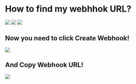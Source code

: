 <h1>How to find my webhhok URL?</h1>
<img src="https://cdn.discordapp.com/attachments/1250914088134115400/1250914143477825677/image.png?ex=666cac14&is=666b5a94&hm=887d0ff147a22b00130424eb745b33c21307221025fa32a1b96b55f9a37dd605&">
<img src="https://cdn.discordapp.com/attachments/1250914088134115400/1250914307823108266/image.png?ex=666cac3b&is=666b5abb&hm=c2c9d8864769cff1de6e77e6dc7d95f69731296c6a3d9eaeb7a9931585045cd2&">
<img src="https://cdn.discordapp.com/attachments/1250914088134115400/1250914439369326744/image.png?ex=666cac5b&is=666b5adb&hm=0f6327f36d033aa92a4521e019415ff2da46408b0de23e7796825e94e921c308&">
<h2>Now you need to click Create Webhook!</h2>
<img src="https://cdn.discordapp.com/attachments/1250914088134115400/1250914722086391838/image.png?ex=666cac9e&is=666b5b1e&hm=daf76e4895c58c7ed7baa042c9027ac95c3c67290f5feccfae62bb3bae43c39a&">
<h2>And Copy Webhook URL!</h2>
<img src="https://cdn.discordapp.com/attachments/1250914088134115400/1250914954500902974/image.png?ex=666cacd6&is=666b5b56&hm=a862750a0d534a0baba55adf3b5e8fab414d3a5dba6199ed16e16b607fc69457&">
